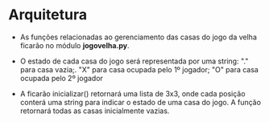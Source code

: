 # Arquitetura

* As funções relacionadas ao gerenciamento das casas do jogo da velha ficarão no módulo **jogovelha.py**.

* O estado de cada casa do jogo será representada por uma string: "." para casa vazia;. "X" para casa ocupada pelo 1º jogador; "O" para casa ocupada pelo 2º jogador

* A ficarão inicializar() retornará uma lista de 3x3, onde cada posição conterá uma string para indicar o estado de uma casa do jogo. A função retornará todas as casas inicialmente vazias.
